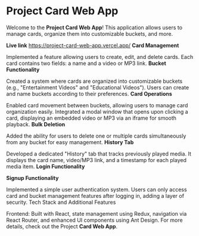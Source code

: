 # Project Card Web App

Welcome to the **Project Card Web App**! This application allows users to manage cards, organize them into customizable buckets, and more.



**Live link**
https://project-card-web-app.vercel.app/
**Card Management**

Implemented a feature allowing users to create, edit, and delete cards. Each card contains two fields: a name and a video or MP3 link.
**Bucket Functionality**

Created a system where cards are organized into customizable buckets (e.g., "Entertainment Videos" and "Educational Videos"). Users can create and name buckets according to their preferences.
**Card Operations**

Enabled card movement between buckets, allowing users to manage card organization easily. Integrated a modal window that opens upon clicking a card, displaying an embedded video or MP3 via an iframe for smooth playback.
**Bulk Deletion**

Added the ability for users to delete one or multiple cards simultaneously from any bucket for easy management.
**History Tab**

Developed a dedicated "History" tab that tracks previously played media. It displays the card name, video/MP3 link, and a timestamp for each played media item.
**Login Functionality**

**Signup Functionality**

Implemented a simple user authentication system. Users can only access card and bucket management features after logging in, adding a layer of security.
Tech Stack and Additional Features

Frontend: Built with React, state management using Redux, navigation via React Router, and enhanced UI components using Ant Design.
For more details, check out the Project **Card Web App**.         




